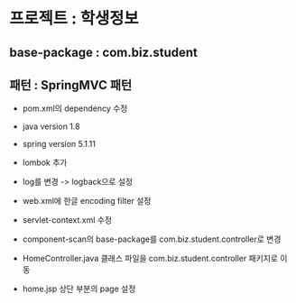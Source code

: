 # 프로젝트 : 학생정보

## base-package : com.biz.student
## 패턴 : SpringMVC 패턴

* pom.xml의 dependency 수정
* java version 1.8
* spring version 5.1.11
* lombok 추가
* log를 변경 -> logback으로 설정

* web.xml에 한글 encoding filter 설정

* servlet-context.xml 수정
* component-scan의 base-package를 com.biz.student.controller로 변경
* HomeController.java 클래스 파일을 com.biz.student.controller 패키지로 이동

* home.jsp 상단 부분의 page 설정